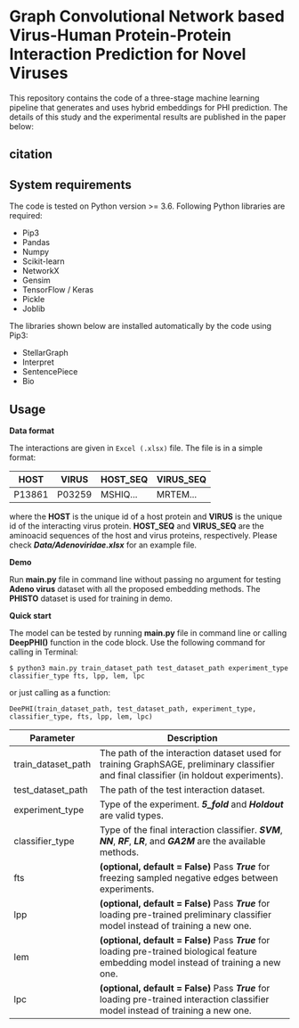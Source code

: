 # Graph Convolutional Network based Virus-Human Protein-Protein Interaction Prediction for Novel Viruses
This repository contains the code of a three-stage machine learning pipeline that generates and uses hybrid embeddings for PHI prediction. The details of this study and the experimental results are published in the paper below:
## citation

## System requirements

 The code is tested on Python version >= 3.6. Following Python libraries are required:
- Pip3
- Pandas
- Numpy
- Scikit-learn
- NetworkX
- Gensim
- TensorFlow / Keras
- Pickle 
- Joblib

The libraries shown below are installed automatically by the code using Pip3:
- StellarGraph
- Interpret
- SentencePiece
- Bio

## Usage

**Data format**

The interactions are given in `Excel (.xlsx)` file. The file is in a simple format:

| HOST  | VIRUS | HOST_SEQ | VIRUS_SEQ |
| ------------- | ------------- | ------------- | ------------- |
| P13861 | P03259 | MSHIQ... | MRTEM... |

where the **HOST** is the unique id of a host protein and **VIRUS** is the unique id of the interacting virus protein. **HOST_SEQ** and **VIRUS_SEQ** are the aminoacid sequences of the host and virus proteins, respectively. Please check ***Data/Adenoviridae.xlsx*** for an example file.


**Demo**

Run **main.py** file in command line without passing no argument for testing **Adeno virus** dataset with all the proposed embedding methods. The **PHISTO** dataset is used for training in demo.

**Quick start**

The model can be tested by running **main.py** file in command line or calling **DeepPHI()** function in the code block. Use the following command for calling in Terminal:

`$ python3 main.py train_dataset_path test_dataset_path experiment_type classifier_type fts, lpp, lem, lpc`

or just calling as a function:

`DeePHI(train_dataset_path, test_dataset_path, experiment_type, classifier_type, fts, lpp, lem, lpc)`

| Parameter  | Description |
| ------------- | ------------- |
| train_dataset_path  | The path of the interaction dataset used for training GraphSAGE, preliminary classifier and final classifier (in holdout experiments).    |
| test_dataset_path  | The path of the test interaction dataset.  |
| experiment_type  | Type of the experiment. ***5_fold*** and ***Holdout*** are valid types.  |
| classifier_type  | Type of the final interaction classifier. ***SVM***, ***NN***, ***RF***, ***LR***, and ***GA2M*** are the available methods. |
| fts  | **(optional, default = False)** Pass ***True*** for freezing sampled negative edges between experiments.  |
| lpp  | **(optional, default = False)** Pass ***True*** for loading pre-trained preliminary classifier model instead of training a new one.  |
| lem  | **(optional, default = False)** Pass ***True*** for loading pre-trained biological feature embedding model instead of training a new one.  |
| lpc  | **(optional, default = False)** Pass ***True*** for loading pre-trained interaction classifier model instead of training a new one.  |



